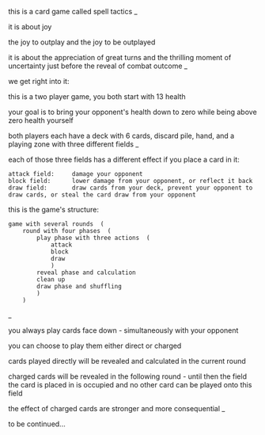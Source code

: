 this is a card game called spell tactics
_

it is about joy

the joy to outplay and the joy to be outplayed

it is about the appreciation of great turns and the thrilling moment of uncertainty just before the reveal of combat outcome
_

we get right into it:

this is a two player game, you both start with 13 health

your goal is to bring your opponent's health down to zero while being above zero health yourself

both players each have a deck with 6 cards, discard pile, hand, and a playing zone with three different fields
_

each of those three fields has a different effect if you place a card in it:

    attack field:     damage your opponent
    block field:      lower damage from your opponent, or reflect it back
    draw field:       draw cards from your deck, prevent your opponent to draw cards, or steal the card draw from your opponent


this is the game's structure:
    
    game with several rounds  (
        round with four phases  (
            play phase with three actions  (
                attack
                block
                draw
                )
            reveal phase and calculation
            clean up 
            draw phase and shuffling
            )
        )
_

you always play cards face down - simultaneously with your opponent

you can choose to play them either direct or charged

cards played directly will be revealed and calculated in the current round

charged cards will be revealed in the following round - until then the field the card is placed in is occupied and no other card can be played onto this field

the effect of charged cards are stronger and more consequential
_

to be continued...
